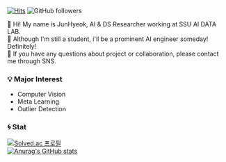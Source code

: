 [![Hits](https://hits.seeyoufarm.com/api/count/incr/badge.svg?url=https%3A%2F%2Fgithub.com%2FJ-PARK11%2Fhit-counter&count_bg=%2379C83D&title_bg=%23555555&icon=symantec.svg&icon_color=%23E7E7E7&title=hits&edge_flat=false)](https://hits.seeyoufarm.com) ![GitHub followers](https://img.shields.io/github/followers/J-PARK11?logo=Aiqfome)   


👋 Hi! My name is JunHyeok, AI & DS Researcher working at SSU AI DATA LAB.   
🌱 Although I'm still a student, i'll be a prominent AI engineer someday! Definitely!    
💬 If you have any questions about project or collaboration, please contact me through SNS.   


### 💡 Major Interest
- Computer Vision 
- Meta Learning 
- Outlier Detection

### 🌀 Stat
[![Solved.ac
프로필](http://mazassumnida.wtf/api/v2/generate_badge?boj=bear1123)](https://solved.ac/bear1123)   
[![Anurag's GitHub stats](https://github-readme-stats.vercel.app/api?username=J-PARK11)](https://github.com/anuraghazra/github-readme-stats)

